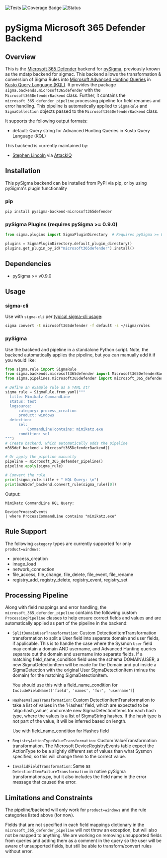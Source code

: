 ![Tests](https://github.com/AttackIQ/pySigma-backend-microsoft365defender/actions/workflows/test.yml/badge.svg)
![Coverage Badge](https://img.shields.io/endpoint?url=https://gist.githubusercontent.com/slincoln-aiq/9c0879725c7f94387801390bbb0ac8d6/raw/slincoln-aiq-pySigma-backend-microsoft365defender.json)
![Status](https://img.shields.io/badge/Status-pre--release-orange)

# pySigma Microsoft 365 Defender Backend

## Overview

This is
the [Microsoft 365 Defender](https://learn.microsoft.com/en-us/microsoft-365/security/defender/?view=o365-worldwide)
backend for [pySigma](https://github.com/SigmaHQ/pySigma), previously known as the mdatp backend for sigmac. This
backend allows the transformation & conversion of Sigma Rules
into [Microsoft Advanced Hunting Queries](https://learn.microsoft.com/en-us/microsoft-365/security/defender/advanced-hunting-query-language?view=o365-worldwide)
in [Kusto Query
Language (KQL)](https://learn.microsoft.com/en-us/azure/data-explorer/kusto/query/). It
provides
the package `sigma.backends.microsoft365defender` with the `Microsoft365DefenderBackend` class.
Further, it contains the `microsoft_365_defender_pipeline` processing pipeline for field renames and error handling.
This pipeline is automatically applied to `SigmaRule` and `SigmaCollection` objects passed to
the `Microsoft365DefenderBackend` class.

It supports the following output formats:

* default: Query string for Advanced Hunting Queries in Kusto Query Language (KQL)

This backend is currently maintained by:

* [Stephen Lincoln](https://github.com/slincoln-aiq) via [AttackIQ](https://github.com/AttackIQ)

## Installation
This pySigma backend can be installed from PyPI via pip, or by using pySigma's plugin functionality

### pip
```bash
pip install pysigma-backend-microsoft365defender
```

### pySigma Plugins (requires pySigma >= 0.9.0)
```python
from sigma.plugins import SigmaPluginDirectory  # Requires pySigma >= 0.9.0

plugins = SigmaPluginDirectory.default_plugin_directory()
plugins.get_plugin_by_id("microsoft365defender").install()
```

## Dependencies

* pySigma >= v0.9.0

## Usage

### sigma-cli

Use with `sigma-cli` per [typical sigma-cli usage](https://github.com/SigmaHQ/sigma-cli#usage):

```bash
sigma convert -t microsoft365defender -f default -s ~/sigma/rules
```

### pySigma

Use the backend and pipeline in a standalone Python script. Note, the backend automatically applies the pipeline, but
you can manually add it if you would like:

```python
from sigma.rule import SigmaRule
from sigma.backends.microsoft365defender import Microsoft365DefenderBackend
from sigma.pipelines.microsoft365defender import microsoft_365_defender_pipeline

# Define an example rule as a YAML str
sigma_rule = SigmaRule.from_yaml("""
  title: Mimikatz CommandLine
  status: test
  logsource:
      category: process_creation
      product: windows
  detection:
      sel:
          CommandLine|contains: mimikatz.exe
      condition: sel
""")
# Create backend, which automatically adds the pipeline
m365def_backend = Microsoft365DefenderBackend()

# Or apply the pipeline manually
pipeline = microsoft_365_defender_pipeline()
pipeline.apply(sigma_rule)

# Convert the rule
print(sigma_rule.title + " KQL Query: \n")
print(m365def_backend.convert_rule(sigma_rule)[0])
```

Output:

```
Mimikatz CommandLine KQL Query: 

DeviceProcessEvents
| where ProcessCommandLine contains "mimikatz.exe"
````

## Rule Support

The following `category` types are currently supported for only `product=windows`:

* process_creation
* image_load
* network_connection
* file_access, file_change, file_delete, file_event, file_rename
* registry_add, registry_delete, registry_event, registry_set

## Processing Pipeline

Along with field mappings and error handling, the `microsoft_365_defender_pipeline` contains the following
custom `ProcessingPipeline` classes to help ensure correct fields and values and are automatically applied as part of
the pipeline in the backend:

* `SplitDomainUserTransformation`: Custom DetectionItemTransformation transformation to split a User field into separate
  domain and user fields,
  if applicable. This is to handle the case where the Sysmon `User` field may contain a domain AND username, and
  Advanced Hunting queries separate out the domain and username into separate fields.
  If a matching field_name_condition field uses the schema DOMAIN\\USER, a new SigmaDetectionItem
  will be made for the Domain and put inside a SigmaDetection with the original User SigmaDetectionItem (minus the
  domain) for the
  matching SigmaDetectionItem.

  You should use this with a field_name_condition for `IncludeFieldName(['field', 'names', 'for', 'username']`)


* `HashesValuesTransformation`: Custom DetectionItemTransformation to take a list of values in the 'Hashes' field, which
  are expected to be
  'algo:hash_value', and create new SigmaDetectionItems for each hash type, where the values is a list of
  SigmaString hashes. If the hash type is not part of the value, it will be inferred based on length.

  Use with field_name_condition for Hashes field


* `RegistryActionTypeValueTransformation`: Custom ValueTransformation transformation. The Microsoft DeviceRegistryEvents
  table expect the ActionType to
  be a slightly different set of values than what Sysmon specified, so this will change them to the correct value.


* `InvalidFieldTransformation`: Same as `DetectionItemFailureTransformation` in native pySigma transformations.py, but it
also includes the field name in the error message that caused the error.

## Limitations and Constraints

The pipeline/backend will only work for `product=windows` and the rule categories listed above (for now).

Fields that are not specified in each field mappings dictionary in the `microsoft_365_defender_pipeline` will not throw
an exception, but will also not be mapped to anything.
We are working on removing unsupported fields from queries and adding them as a comment in the query so the user will be
aware of unsupported fields, but still be able to transform/convert rules without error.

